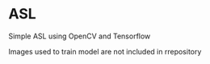 # ASL
Simple ASL using OpenCV and Tensorflow

Images used to train model are not included in rrepository
